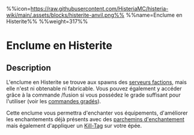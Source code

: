 %%icon=https://raw.githubusercontent.com/HisteriaMC/histeria-wiki/main/.assets/blocks/histerite-anvil.png%%
%%name=Enclume en Histerite%%
%%weight=317%%

# Enclume en Histerite

## Description
L'enclume en Histerite se trouve aux spawns des [serveurs factions](https://histeria.fr/wiki/mondes/faction-servers), mais elle n'est ni obtenable ni fabricable. Vous pouvez également y accéder grâce à la commande /fusion si vous possédez le grade suffisant pour l'utiliser (voir les [commandes gradés](https://histeria.fr/wiki/commandes/graded-commands)).

Cette enclume vous permettra d'enchanter vos équipements, d'améliorer les enchantements déjà présents avec des [parchemins d'enchantement](https://histeria.fr/wiki/objets/forge-note) mais également d'appliquer un [Kill-Tag](https://histeria.fr/wiki/objets/kill-tag) sur votre épée.